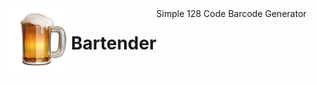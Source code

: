 <img style="float: left;" src="BartenderBeer.png" width="100" />
<h1 style="float: left;">Bartender</h1>
Simple 128 Code Barcode Generator 
